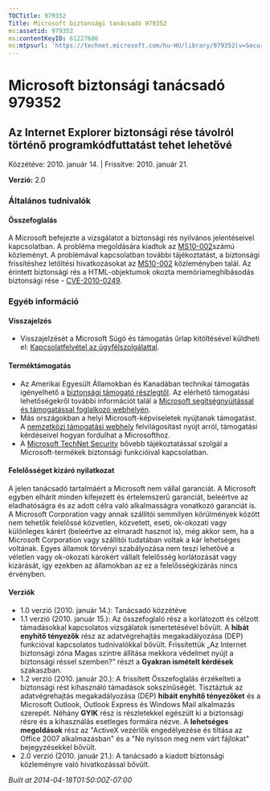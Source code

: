 ```yaml
---
TOCTitle: 979352
Title: Microsoft biztonsági tanácsadó 979352
ms:assetid: 979352
ms:contentKeyID: 61227686
ms:mtpsurl: 'https://technet.microsoft.com/hu-HU/library/979352(v=Security.10)'
---
```




Microsoft biztonsági tanácsadó 979352
=====================================

Az Internet Explorer biztonsági rése távolról történő programkódfuttatást tehet lehetővé
----------------------------------------------------------------------------------------

Közzétéve: 2010. január 14. | Frissítve: 2010. január 21.

**Verzió:** 2.0

### Általános tudnivalók

#### Összefoglalás

A Microsoft befejezte a vizsgálatot a biztonsági rés nyilvános jelentéseivel kapcsolatban. A probléma megoldására kiadtuk az [MS10-002](http://go.microsoft.com/fwlink/?linkid=179104)számú közleményt. A problémával kapcsolatban további tájékoztatást, a biztonsági frissítéshez letöltési hivatkozásokat az [MS10-002](http://go.microsoft.com/fwlink/?linkid=179104) közleményben talál. Az érintett biztonsági rés a HTML-objektumok okozta memóriameghibásodás biztonsági rése - [CVE-2010-0249](http://www.cve.mitre.org/cgi-bin/cvename.cgi?name=cve-2010-0249).

### Egyéb információ

#### Visszajelzés

-   Visszajelzését a Microsoft Súgó és támogatás űrlap kitöltésével küldheti el: [Kapcsolatfelvétel az ügyfélszolgálattal](https://support.microsoft.com/common/survey.aspx?scid=sw;en;1257&amp;showpage=1&amp;ws=technet&amp;sd=tech).

#### Terméktámogatás

-   Az Amerikai Egyesült Államokban és Kanadában technikai támogatás igényelhető a [biztonsági támogató részlegtől](http://go.microsoft.com/fwlink/?linkid=21131). Az elérhető támogatási lehetőségekről további információt talál a [Microsoft segítségnyújtással és támogatással foglalkozó webhelyén](http://support.microsoft.com/).
-   Más országokban a helyi Microsoft-képviseletek nyújtanak támogatást. A [nemzetközi támogatási webhely](http://go.microsoft.com/fwlink/?linkid=21155) felvilágosítást nyújt arról, támogatási kérdéseivel hogyan fordulhat a Microsofthoz.
-   A [Microsoft TechNet Security](http://go.microsoft.com/fwlink/?linkid=21132) bővebb tájékoztatással szolgál a Microsoft-termékek biztonsági funkcióival kapcsolatban.

#### Felelősséget kizáró nyilatkozat

A jelen tanácsadó tartalmáért a Microsoft nem vállal garanciát. A Microsoft egyben elhárít minden kifejezett és értelemszerű garanciát, beleértve az eladhatóságra és az adott célra való alkalmasságra vonatkozó garanciát is. A Microsoft Corporation vagy annak szállítói semmilyen körülmények között nem tehetők felelőssé közvetlen, közvetett, eseti, ok-okozati vagy különleges kárért (beleértve az elmaradt hasznot is), még akkor sem, ha a Microsoft Corporation vagy szállítói tudatában voltak a kár lehetséges voltának. Egyes államok törvényi szabályozása nem teszi lehetővé a véletlen vagy ok-okozati károkért vállalt felelősség korlátozását vagy kizárását, így ezekben az államokban az ez a felelősségkizárás nincs érvényben.

#### Verziók

-   1.0 verzió (2010. január 14.): Tanácsadó közzétéve
-   1.1 verzió (2010. január 15.): Az összefoglaló rész a korlátozott és célzott támadásokkal kapcsolatos vizsgálatok ismertetésével bővült. A **hibát enyhítő tényezők** rész az adatvégrehajtás megakadályozása (DEP) funkcióval kapcsolatos tudnivalókkal bővült. Frissítettük „Az Internet biztonsági zóna Magas szintre állítása mekkora védelmet nyújt a biztonsági réssel szemben?” részt a **Gyakran ismételt kérdések** szakaszban.
-   1.2 verzió (2010. január 20.): A frissített Összefoglalás érzékelteti a biztonsági rést kihasználó támadások sokszínűségét. Tisztáztuk az adatvégrehajtás megakadályozása (DEP) **hibáit enyhítő tényezőket** és a Microsoft Outlook, Outlook Express és Windows Mail alkalmazás szerepét. Néhány **GYIK** rész is részletekkel egészült ki a biztonsági résre és a kihasználás esetleges formáira nézve. A **lehetséges megoldások** rész az "ActiveX vezérlők engedélyezése és tiltása az Office 2007 alkalmazásban" és a "Ne nyisson meg nem várt fájlokat" bejegyzésekkel bővült.
-   2.0 verzió (2010. január 21.): A tanácsadó a kiadott biztonsági közleményre való hivatkozással bővült.

*Built at 2014-04-18T01:50:00Z-07:00*
